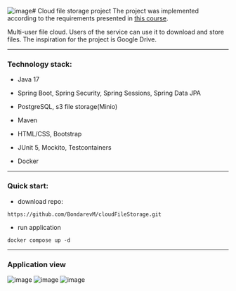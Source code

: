 ![image](https://github.com/BondarevM/cloudFileStorage/assets/99888305/35b5e83f-0521-4841-b993-3db5f27e18f9)# Cloud file storage project
The project was implemented according to the requirements presented in [this course](https://zhukovsd.github.io/java-backend-learning-course/Projects/CloudFileStorage/).

Multi-user file cloud. Users of the service can use it to download and store files. The inspiration for the project is Google Drive.

---
### Technology stack:
+ Java 17

+ Spring Boot, Spring Security, Spring Sessions, Spring Data JPA
+ PostgreSQL, s3 file storage(Minio)
+ Maven
+ HTML/CSS, Bootstrap
+ JUnit 5, Mockito, Testcontainers
+ Docker
___
### Quick start:

+ download repo:
```
https://github.com/BondarevM/cloudFileStorage.git
```
+ run application
```
docker compose up -d
```

___
### Application view
![image](https://github.com/BondarevM/cloudFileStorage/assets/99888305/3903057e-3665-4e52-913c-50ae90ffb00e)
![image](https://github.com/BondarevM/cloudFileStorage/assets/99888305/7f1a039b-f7c1-45de-b7ae-47846ed83fbf)
![image](https://github.com/BondarevM/cloudFileStorage/assets/99888305/7010d141-d437-4dc1-aa7c-55e966c780f1)










